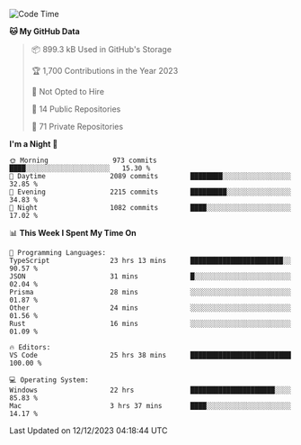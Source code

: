 <!--START_SECTION:waka-->
![Code Time](http://img.shields.io/badge/Code%20Time-5%2C002%20hrs%2040%20mins-blue)

**🐱 My GitHub Data** 

> 📦 899.3 kB Used in GitHub's Storage 
 > 
> 🏆 1,700 Contributions in the Year 2023
 > 
> 🚫 Not Opted to Hire
 > 
> 📜 14 Public Repositories 
 > 
> 🔑 71 Private Repositories 
 > 
**I'm a Night 🦉** 

```text
🌞 Morning                973 commits         ████░░░░░░░░░░░░░░░░░░░░░   15.30 % 
🌆 Daytime                2089 commits        ████████░░░░░░░░░░░░░░░░░   32.85 % 
🌃 Evening                2215 commits        █████████░░░░░░░░░░░░░░░░   34.83 % 
🌙 Night                  1082 commits        ████░░░░░░░░░░░░░░░░░░░░░   17.02 % 
```


📊 **This Week I Spent My Time On** 

```text
💬 Programming Languages: 
TypeScript               23 hrs 13 mins      ███████████████████████░░   90.57 % 
JSON                     31 mins             █░░░░░░░░░░░░░░░░░░░░░░░░   02.04 % 
Prisma                   28 mins             ░░░░░░░░░░░░░░░░░░░░░░░░░   01.87 % 
Other                    24 mins             ░░░░░░░░░░░░░░░░░░░░░░░░░   01.56 % 
Rust                     16 mins             ░░░░░░░░░░░░░░░░░░░░░░░░░   01.09 % 

🔥 Editors: 
VS Code                  25 hrs 38 mins      █████████████████████████   100.00 % 

💻 Operating System: 
Windows                  22 hrs              █████████████████████░░░░   85.83 % 
Mac                      3 hrs 37 mins       ████░░░░░░░░░░░░░░░░░░░░░   14.17 % 
```


 Last Updated on 12/12/2023 04:18:44 UTC
<!--END_SECTION:waka-->

